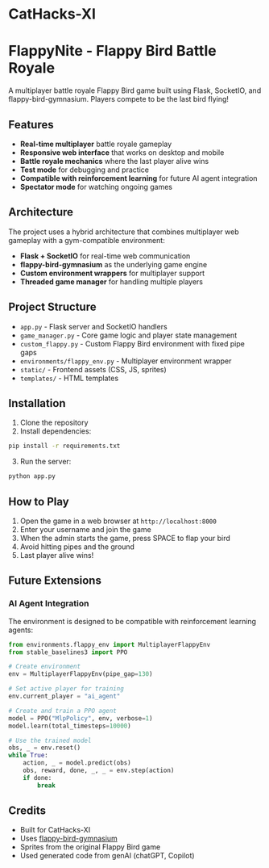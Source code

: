 # CatHacks-XI

# FlappyNite - Flappy Bird Battle Royale

A multiplayer battle royale Flappy Bird game built using Flask, SocketIO, and flappy-bird-gymnasium. Players compete to be the last bird flying!

## Features

- **Real-time multiplayer** battle royale gameplay
- **Responsive web interface** that works on desktop and mobile
- **Battle royale mechanics** where the last player alive wins
- **Test mode** for debugging and practice
- **Compatible with reinforcement learning** for future AI agent integration
- **Spectator mode** for watching ongoing games

## Architecture

The project uses a hybrid architecture that combines multiplayer web gameplay with a gym-compatible environment:

- **Flask + SocketIO** for real-time web communication
- **flappy-bird-gymnasium** as the underlying game engine
- **Custom environment wrappers** for multiplayer support
- **Threaded game manager** for handling multiple players

## Project Structure

- `app.py` - Flask server and SocketIO handlers
- `game_manager.py` - Core game logic and player state management
- `custom_flappy.py` - Custom Flappy Bird environment with fixed pipe gaps
- `environments/flappy_env.py` - Multiplayer environment wrapper
- `static/` - Frontend assets (CSS, JS, sprites)
- `templates/` - HTML templates

## Installation

1. Clone the repository
2. Install dependencies:
```bash
pip install -r requirements.txt
```
3. Run the server:
```bash
python app.py
```

## How to Play

1. Open the game in a web browser at `http://localhost:8000`
2. Enter your username and join the game
3. When the admin starts the game, press SPACE to flap your bird
4. Avoid hitting pipes and the ground
5. Last player alive wins!

## Future Extensions

### AI Agent Integration

The environment is designed to be compatible with reinforcement learning agents:

```python
from environments.flappy_env import MultiplayerFlappyEnv
from stable_baselines3 import PPO

# Create environment
env = MultiplayerFlappyEnv(pipe_gap=130)

# Set active player for training
env.current_player = "ai_agent"

# Create and train a PPO agent
model = PPO("MlpPolicy", env, verbose=1)
model.learn(total_timesteps=10000)

# Use the trained model
obs, _ = env.reset()
while True:
    action, _ = model.predict(obs)
    obs, reward, done, _, _ = env.step(action)
    if done:
        break
```

## Credits

- Built for CatHacks-XI
- Uses [flappy-bird-gymnasium](https://github.com/pygames-playground/flappy-bird-gymnasium)
- Sprites from the original Flappy Bird game
- Used generated code from genAI (chatGPT, Copilot)